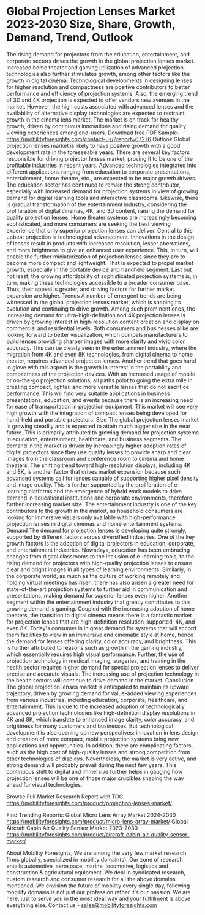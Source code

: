 # Global Projection Lenses Market 2023-2030 Size, Share, Growth, Demand, Trend, Outlook
 
The rising demand for projectors from the education, entertainment, and corporate sectors drives the growth in the global projection lenses market. Increased home theater and gaming utilization of advanced projection technologies also further stimulates growth, among other factors like the growth in digital cinema. Technological developments in designing lenses for higher resolution and compactness are positive contributors to better performance and efficiency of projection systems. Also, the emerging trend of 3D and 4K projection is expected to offer vendors new avenues in the market. However, the high costs associated with advanced lenses and the availability of alternative display technologies are expected to restraint growth in the cinema lens market. The market is on track for healthy growth, driven by continuous innovations and rising demand for quality viewing experiences among end-users.
Download free PDF Sample- https://mobilityforesights.com/contact-us/?report=67276
Outlook
Global projection lenses market is likely to have positive growth with a good development rate in the foreseeable years. There are several key factors responsible for driving projector lenses market, proving it to be one of the profitable industries in recent years. Advanced technologies integrated into different applications ranging from education to corporate presentations, entertainment, home theatre, etc., are expected to be major growth drivers. The education sector has continued to remain the strong contributor, especially with increased demand for projection systems in view of growing demand for digital learning tools and interactive classrooms. Likewise, there is gradual transformation of the entertainment industry, considering the proliferation of digital cinemas, 4K, and 3D content, raising the demand for quality projection lenses. Home theater systems are increasingly becoming sophisticated, and more consumers are seeking the best viewing experience that only superior projection lenses can deliver.
Central to this upbeat projection is technological advancement. Innovations in the design of lenses result in products with increased resolution, lesser aberrations, and more brightness to give an enhanced user experience. This, in turn, will enable the further miniaturization of projection lenses since they are to become more compact and lightweight. That is expected to propel market growth, especially in the portable device and handheld segment. Last but not least, the growing affordability of sophisticated projection systems is, in turn, making these technologies accessible to a broader consumer base. Thus, their appeal is greater, and driving factors for further market expansion are higher.
Trends
A number of emergent trends are being witnessed in the global projection lenses market, which is shaping its evolution and continuing to drive growth. Among such prominent ones, the increasing demand for ultra-high-definition and 4K projection lenses is driven by growing interest in high-resolution content creation and display on commercial and residential levels. Both consumers and businesses alike are looking forward to better visualization, which compels manufacturers to build lenses providing sharper images with more clarity and vivid color accuracy. This can be clearly seen in the entertainment industry, where the migration from 4K and even 8K technologies, from digital cinema to home theater, requires advanced projection lenses.
Another trend that goes hand in glove with this aspect is the growth in interest in the portability and compactness of the projection devices. With an increased usage of mobile or on-the-go projection solutions, all paths point to going the extra mile in creating compact, lighter, and more versatile lenses that do not sacrifice performance. This will find very suitable applications in business presentations, education, and events because there is an increasing need for ease of transportation in projection equipment. This market will see very high growth with the integration of compact lenses being developed for hand-held and portable projectors.
Size
The global projection lenses market is growing steadily and is expected to attain much bigger size in the near future. This is primarily attributed to growing demand for projection systems in education, entertainment, healthcare, and business segments. The demand in the market is driven by increasingly higher adoption rates of digital projectors since they use quality lenses to provide sharp and clear images from the classroom and conference room to cinema and home theaters. The shifting trend toward high-resolution displays, including 4K and 8K, is another factor that drives market expansion because such advanced systems call for lenses capable of supporting higher pixel density and image quality.
This is further supported by the proliferation of e-learning platforms and the emergence of hybrid work models to drive demand in educational institutions and corporate environments, therefore further increasing market size. The entertainment industry is one of the key contributors to the growth in the market, as household consumers are looking for immersive visuals only available with high-performance projection lenses in digital cinemas and home entertainment systems.
Demand 
The demand for projection lenses is developing quite strongly, supported by different factors across diversified industries. One of the key growth factors is the adoption of digital projectors in education, corporate, and entertainment industries. Nowadays, education has been embracing changes from digital classrooms to the inclusion of e-learning tools, to the rising demand for projectors with high-quality projection lenses to ensure clear and bright images in all types of learning environments. Similarly, in the corporate world, as much as the culture of working remotely and holding virtual meetings has risen, there has also arisen a greater need for state-of-the-art projection systems to further aid in communication and presentations, making demand for superior lenses even higher.
Another segment within the entertainment industry that greatly contributes to this growing demand is gaming. Coupled with the increasing adoption of home theaters, the transition to digital cinema means there is a fantastic market for projection lenses that are high-definition resolution-supported, 4K, and even 8K. Today's consumer is in great demand for systems that will accord them facilities to view in an immersive and cinematic style at home, hence the demand for lenses offering clarity, color accuracy, and brightness. This is further attributed to reasons such as growth in the gaming industry, which essentially requires high visual performance.
Further, the use of projection technology in medical imaging, surgeries, and training in the health sector requires higher demand for special projection lenses to deliver precise and accurate visuals. The increasing use of projection technology in the health sectors will continue to drive demand in the market.
Conclusion
The global projection lenses market is anticipated to maintain its upward trajectory, driven by growing demand for value-added viewing experiences from various industries, including education, corporate, healthcare, and entertainment. This is due to the increased adoption of technologically advanced projection technologies like high-definition display resolutions in 4K and 8K, which translate to enhanced image clarity, color accuracy, and brightness for many customers and businesses. But technological development is also opening up new perspectives: innovation in lens design and creation of more compact, mobile projection systems bring new applications and opportunities. In addition, there are complicating factors, such as the high cost of high-quality lenses and strong competition from other technologies of displays. Nevertheless, the market is very active, and strong demand will probably prevail during the next few years. This continuous shift to digital and immersive further helps in gauging how projection lenses will be one of those major crucibles shaping the way ahead for visual technologies.

Browse Full Market Research Report with TOC  https://mobilityforesights.com/product/projection-lenses-market/

Find Trending Reports:
Global Micro Lens Array Market 2024-2030
https://mobilityforesights.com/product/micro-lens-array-market/
Global Aircraft Cabin Air Quality Sensor Market 2023-2030
https://mobilityforesights.com/product/aircraft-cabin-air-quality-sensor-market/

About Mobility Foresights,
We are among the very few market research firms globally, specialized in mobility domain(s). Our zone of research entails automotive, aerospace, marine, locomotive, logistics and construction & agricultural equipment. We deal in syndicated research, custom research and consumer research for all the above domains mentioned.
We envision the future of mobility every single day, following mobility domains is not just our profession rather it's our passion. We are here, just to serve you in the most ideal way and your fulfillment is above everything else. Contact us -  sales@mobilityforesights.com 

